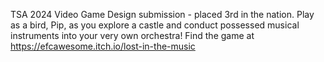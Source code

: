 TSA 2024 Video Game Design submission - placed 3rd in the nation. Play as a bird, Pip, as you explore a castle and conduct possessed musical instruments into your very own orchestra! Find the game at https://efcawesome.itch.io/lost-in-the-music
